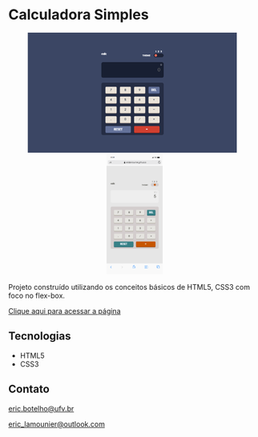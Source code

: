 # Calculadora Simples

<div align="center" style="margin: 10px">
    <img style="height: 240px; object-fit: cover; margin-right: 10px;" src="git/desktop1.jpg" alt="desktop preview">
    <img style="height: 240px" src="git/mobile.jpg" alt="mobile preview">
</div>

Projeto construído utilizando os conceitos básicos de HTML5, CSS3 com foco no flex-box.

[Clique aqui para acessar a página](https://ericlamounier.github.io/HomePageW/)

## Tecnologias

- HTML5
- CSS3

## Contato
eric.botelho@ufv.br

eric_lamounier@outlook.com